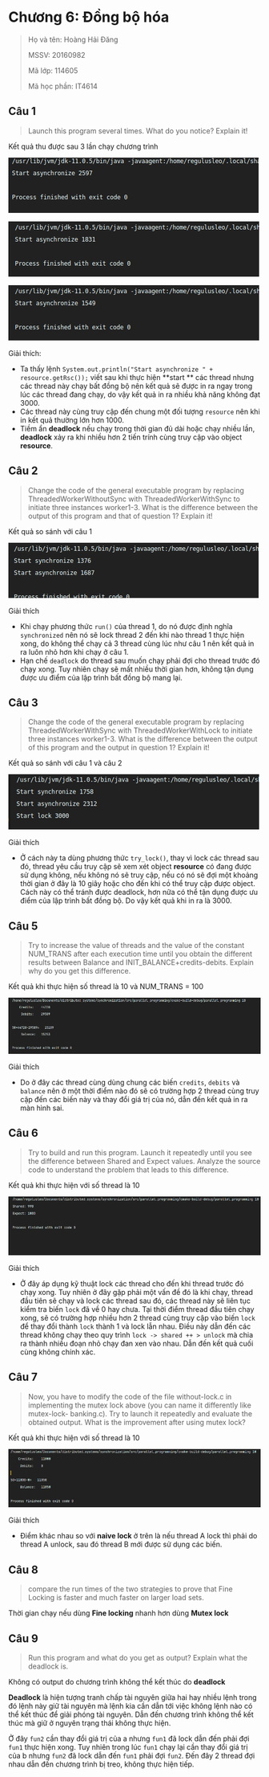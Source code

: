 # Chương 6: Đồng bộ hóa

> Họ và tên: Hoàng Hải Đăng
>
> MSSV: 20160982
>
> Mã lớp: 114605
>
> Mã học phần: IT4614

## Câu 1

> Launch this program several times. What do you notice? Explain it!

Kết quả thu được sau 3 lần chạy chương trình

![](https://raw.githubusercontent.com/danghh-1998/distributed_systems/chapter_6/synchronization/images/async_1.png)

![](https://raw.githubusercontent.com/danghh-1998/distributed_systems/chapter_6/synchronization/images/async_2.png)

![](https://raw.githubusercontent.com/danghh-1998/distributed_systems/chapter_6/synchronization/images/async_3.png)

Giải thích:

- Ta thấy lệnh `System.out.println("Start asynchronize " + resource.getRsc());` viết sau khi thực hiện **start ** các thread nhưng các thread này chạy bất đồng bộ nên kết quả sẽ được in ra ngay trong lúc các thread đang chạy, do vậy kết quả in ra nhiều khả năng không đạt 3000.
- Các thread này cùng truy cập đến chung một đối tượng `resource` nên khi in kết quả thường lớn hơn 1000.
- Tiềm ẩn **deadlock** nếu chạy trong thời gian đủ dài hoặc chạy nhiều lần, **deadlock** xảy ra khi nhiều hơn 2 tiến trính cùng truy cập vào object **resource**.

## Câu 2

> Change the code of the general executable program by replacing ThreadedWorkerWithoutSync with ThreadedWorkerWithSync to initiate three instances worker1-3. What is the difference between the output of this program and that of question 1? Explain it!

Kết quả so sánh với câu 1

![](https://raw.githubusercontent.com/danghh-1998/distributed_systems/chapter_6/synchronization/images/sync.png)

Giải thích

- Khi chạy phương thức `run()` của thread 1, do nó được định nghĩa `synchronized` nên nó sẽ lock thread 2 đến khi  nào thread 1 thực hiện xong, do không thể chạy cả 3 thread cùng lúc như câu 1 nên kết quả in ra luôn nhỏ hơn khi chạy ở câu 1.
- Hạn chế `deadlock` do thread sau muốn chạy phải đợi cho thread trước đó chạy xong. Tuy nhiên chạy sẽ mất nhiều thời gian hơn, không tận dụng được ưu điểm của lập trình bất đồng bộ mang lại.

## Câu 3

> Change the code of the general executable program by replacing ThreadedWorkerWithSync with ThreadedWorkerWithLock to initiate three instances worker1-3. What is the difference between the output of this program and the output in question 1? Explain it!

Kết quả so sánh với câu 1 và câu 2

![](https://raw.githubusercontent.com/danghh-1998/distributed_systems/chapter_6/synchronization/images/lock.png)

Giải thích

- Ở cách này ta dùng phương thức `try_lock()`, thay vì lock các thread sau đó, thread yêu cầu truy cập sẽ xem xét object **resource** có đang được sử dụng không, nếu không nó sẽ truy cập, nếu có nó sẽ đợi một khoảng thời gian ở đây là 10 giây hoặc cho đến khi có thể truy cập được object. Cách này có thể tránh được deadlock, hơn nữa có thể tận dụng được ưu điểm của lập trình bất đồng bộ. Do vậy kết quả khi in ra là 3000.

## Câu 5

> Try to increase the value of threads and the value of the constant NUM_TRANS after each execution time until you obtain the different results between Balance and INIT_BALANCE+credits-debits. Explain why do you get this difference.

Kết quả khi thực hiện số thread là 10 và NUM_TRANS = 100

![](https://raw.githubusercontent.com/danghh-1998/distributed_systems/chapter_6/synchronization/images/trans.png)

Giải thích

- Do ở đây các thread cùng dùng chung các biến `credits`, `debits` và `balance` nên ở một thời điểm nào đó sẽ có trường hợp 2 thread cùng truy cập đến các biến này và thay đổi giá trị của nó, dẫn đến kết quả in ra màn hình sai.

## Câu 6

> Try to build and run this program. Launch it repeatedly until you see the difference between Shared and Expect values. Analyze the source code to understand the problem that leads to this difference.

Kết quả khi thực hiện với số thread là 10

![](https://raw.githubusercontent.com/danghh-1998/distributed_systems/chapter_6/synchronization/images/naive.png)

Giải thích

- Ở đây áp dụng kỹ thuật lock các thread cho đến khi thread trước đó chạy xong. Tuy nhiên ở đây gặp phải một vấn đề đó là khi chạy, thread đầu tiên sẽ chạy và lock các thread sau đó, các thread này sẽ liên tục kiểm tra biến `lock` đã về 0 hay chưa. Tại thời điểm thread đầu tiên chạy xong, sẽ có trường hợp nhiều hơn 2 thread cùng truy cập vào biến `lock` để thay đổi thành `lock` thành 1 và lock lẫn nhau. Điều này dẫn đến các thread không chạy theo quy trình `lock -> shared ++ > unlock` mà chia ra thành nhiều đoạn nhỏ chạy đan xen vào nhau. Dẫn đến kết quả cuối cùng không chính xác.

## Câu 7

> Now, you have to modify the code of the file without-lock.c in implementing the mutex lock above (you can name it differently like mutex-lock- banking.c). Try to launch it repeatedly and evaluate the obtained output. What is the improvement after using mutex lock?

Kết quả khi thực hiện với số thread là 10

![](https://raw.githubusercontent.com/danghh-1998/distributed_systems/chapter_6/synchronization/images/mutex.png)

Giải thích

- Điểm khác nhau so với **naive lock** ở trên là nếu thread A lock thì phải do thread A unlock, sau đó thread B mới được sử dụng các biến.

## Câu 8

> compare the run times of the two strategies to prove that Fine Locking is faster and much faster on larger load sets.

Thời gian chạy nếu dùng **Fine locking** nhanh hơn dùng **Mutex lock**

## Câu 9

> Run this program and what do you get as output? Explain what the deadlock is.

Không có output do chương trình không thể kết thúc do **deadlock**

**Deadlock** là hiện tượng tranh chấp tài nguyên giữa hai hay nhiều lệnh trong đó lệnh này giữ tài nguyên mà lệnh kia cần dẫn tới việc không lệnh nào có thể kết thúc để giải phóng tài nguyên. Dẫn đến chương trình không thể kết thúc mà giữ ở  nguyên trạng thái không thực hiện.

Ở đây `fun2` cần thay đổi giá trị của a nhưng `fun1` đã lock dẫn đến phải đợi `fun1` thực hiện xong. Tuy nhiên trong lúc `fun1` chạy lại cần thay đổi giá trị của b nhưng `fun2` đã lock dẫn đến `fun1` phải đợi `fun2`. Đến đây 2 thread đợi nhau dẫn đến chương trình bị treo, không thực hiện tiếp.